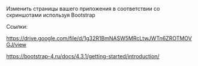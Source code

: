 Изменить страницы вашего приложения в соответствии со скриншотами используя Bootstrap

Ссылки:

https://drive.google.com/file/d/1g32R1BmNASW5MRcLtwJWTn6ZROTMOVGJ/view

https://bootstrap-4.ru/docs/4.3.1/getting-started/introduction/
